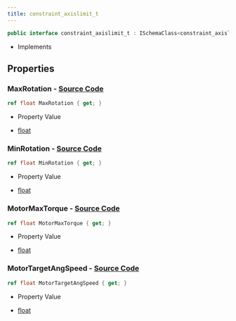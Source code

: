 ```yaml
---
title: constraint_axislimit_t
---
```


```csharp
public interface constraint_axislimit_t : ISchemaClass<constraint_axislimit_t>, ISchemaField, ISchemaClass, INativeHandle
```

- Implements

## Properties

### **MaxRotation** - [Source Code](https://github.com/swiftly-solution/swiftlys2/blob/main/managed/src/SwiftlyS2.Generated/Schemas/Interfaces/constraint_axislimit_t.cs#L18)

```csharp
ref float MaxRotation { get; }
```

- Property Value

- [float](https://learn.microsoft.com/dotnet/api/system.single)

### **MinRotation** - [Source Code](https://github.com/swiftly-solution/swiftlys2/blob/main/managed/src/SwiftlyS2.Generated/Schemas/Interfaces/constraint_axislimit_t.cs#L16)

```csharp
ref float MinRotation { get; }
```

- Property Value

- [float](https://learn.microsoft.com/dotnet/api/system.single)

### **MotorMaxTorque** - [Source Code](https://github.com/swiftly-solution/swiftlys2/blob/main/managed/src/SwiftlyS2.Generated/Schemas/Interfaces/constraint_axislimit_t.cs#L22)

```csharp
ref float MotorMaxTorque { get; }
```

- Property Value

- [float](https://learn.microsoft.com/dotnet/api/system.single)

### **MotorTargetAngSpeed** - [Source Code](https://github.com/swiftly-solution/swiftlys2/blob/main/managed/src/SwiftlyS2.Generated/Schemas/Interfaces/constraint_axislimit_t.cs#L20)

```csharp
ref float MotorTargetAngSpeed { get; }
```

- Property Value

- [float](https://learn.microsoft.com/dotnet/api/system.single)

